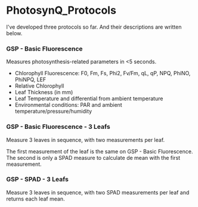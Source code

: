 # PhotosynQ_Protocols

I've developed three protocols so far. And their descriptions are written below.

### GSP - Basic Fluorescence

Measures photosynthesis-related parameters in <5 seconds.

- Chlorophyll Fluorescence: F0, Fm, Fs, Phi2, Fv/Fm, qL, qP, NPQ, PhiNO, PhiNPQ, LEF
- Relative Chlorophyll
- Leaf Thickness (in mm)
- Leaf Temperature and differential from ambient temperature
- Environmental conditions: PAR and ambient temperature/pressure/humidity

### GSP - Basic Fluorescence - 3 Leafs

Measure 3 leaves in sequence, with two measurements per leaf.

The first measurement of the leaf is the same on GSP - Basic Fluorescence. The second is only a SPAD measure to calculate de mean with the first measurement.

### GSP - SPAD - 3 Leafs

Measure 3 leaves in sequence, with two SPAD measurements per leaf and returns each leaf mean.
